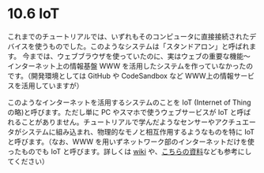 # 10.6 IoT
これまでのチュートリアルでは、いずれもそのコンピュータに直接接続されたデバイスを使うものでした。このようなシステムは「スタンドアロン」と呼ばれます。
今までは、ウェブブラウザを使っていたのに、実はウェブの重要な機能～インターネット上の情報基盤 WWW を活用したシステムを作っていなかったのです。（開発環境としては GitHub や CodeSandbox など WWW上の情報サービスを活用していますが）

このようなインターネットを活用するシステムのことを IoT (Internet of Thing の略)と呼びます。ただし単に PC やスマホで使うウェブサービスが IoT と呼ばれることがありません。チュートリアルで学んだようなセンサーやアクチュエータがシステムに組み込まれ、物理的なモノと相互作用するようなものを特に IoT と呼びます。（なお、WWW を用いずネットワーク部のインターネットだけを使ったものでも IoT と呼びます。詳しくは [wiki](https://ja.wikipedia.org/wiki/%E3%83%A2%E3%83%8E%E3%81%AE%E3%82%A4%E3%83%B3%E3%82%BF%E3%83%BC%E3%83%8D%E3%83%83%E3%83%88) や、[こちらの資料](https://smartiot-forum.jp/application/files/5315/8642/5503/iot-jinzai-text_verR0202.pdf)なども参考にしてください）
